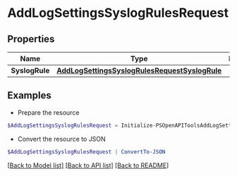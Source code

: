 # AddLogSettingsSyslogRulesRequest
## Properties

Name | Type | Description | Notes
------------ | ------------- | ------------- | -------------
**SyslogRule** | [**AddLogSettingsSyslogRulesRequestSyslogRule**](AddLogSettingsSyslogRulesRequestSyslogRule.md) |  | 

## Examples

- Prepare the resource
```powershell
$AddLogSettingsSyslogRulesRequest = Initialize-PSOpenAPIToolsAddLogSettingsSyslogRulesRequest  -SyslogRule null
```

- Convert the resource to JSON
```powershell
$AddLogSettingsSyslogRulesRequest | ConvertTo-JSON
```

[[Back to Model list]](../README.md#documentation-for-models) [[Back to API list]](../README.md#documentation-for-api-endpoints) [[Back to README]](../README.md)


